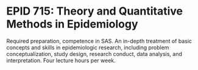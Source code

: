 # EPID 715: Theory and Quantitative Methods in Epidemiology

Required preparation, competence in SAS. An in-depth treatment of basic concepts and skills in epidemiologic research, including problem conceptualization, study design, research conduct, data analysis, and interpretation. Four lecture hours per week.